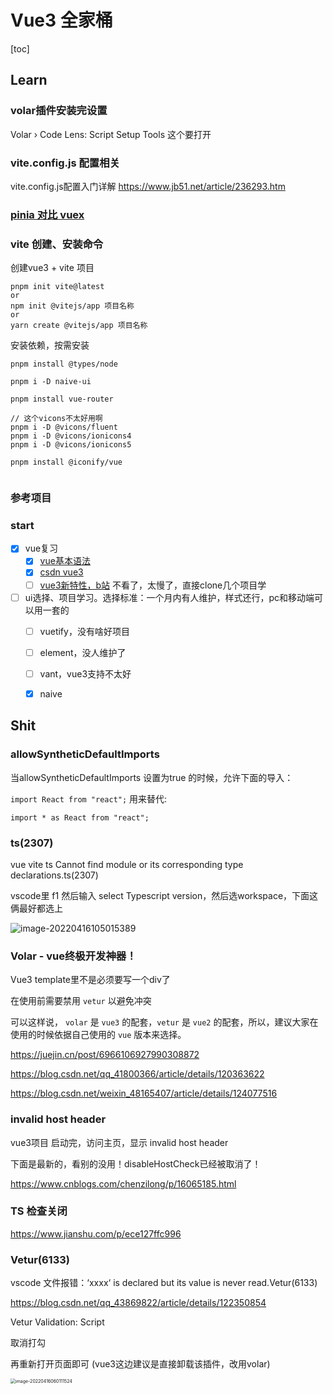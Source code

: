 # Vue3 全家桶

[toc]

## Learn



### volar插件安装完设置

Volar › Code Lens: Script Setup Tools  这个要打开



### vite.config.js 配置相关

vite.config.js配置入门详解 https://www.jb51.net/article/236293.htm



### [pinia 对比 vuex ](https://blog.csdn.net/duninet/article/details/118945362)



### vite 创建、安装命令

创建vue3 + vite 项目

```
pnpm init vite@latest
or
npm init @vitejs/app 项目名称
or
yarn create @vitejs/app 项目名称
```

安装依赖，按需安装

```
pnpm install @types/node

pnpm i -D naive-ui

pnpm install vue-router

// 这个vicons不太好用啊
pnpm i -D @vicons/fluent
pnpm i -D @vicons/ionicons4
pnpm i -D @vicons/ionicons5

pnpm install @iconify/vue


```









### 参考项目

### start

- [x] vue复习
  - [x] [vue基本语法](https://www.runoob.com/vue3/vue3-tutorial.html)
  - [x] [csdn vue3](https://blog.csdn.net/qq1195566313/article/details/122768533?ops_request_misc=%257B%2522request%255Fid%2522%253A%2522165006722516780269878741%2522%252C%2522scm%2522%253A%252220140713.130102334.pc%255Fall.%2522%257D&request_id=165006722516780269878741&biz_id=0&utm_medium=distribute.pc_search_result.none-task-blog-2~all~first_rank_ecpm_v1~rank_v31_ecpm-1-122768533.142^v9^pc_search_result_cache,157^v4^control&utm_term=%E5%B0%8F%E6%BB%A1&spm=1018.2226.3001.4187)
  - [ ] [vue3新特性，b站](https://www.bilibili.com/video/BV1dS4y1y7vd?p=7&spm_id_from=333.1007.top_right_bar_window_history.content.click) 不看了，太慢了，直接clone几个项目学
- [ ] ui选择、项目学习。选择标准：一个月内有人维护，样式还行，pc和移动端可以用一套的
  - [ ] vuetify，没有啥好项目
  - [ ] element，没人维护了
  - [ ] vant，vue3支持不太好
  - [x] naive





## Shit





### allowSyntheticDefaultImports

当allowSyntheticDefaultImports 设置为true 的时候，允许下面的导入：

`import React from "react";`
 用来替代:

```
import * as React from "react";
```





### ts(2307)

vue vite ts Cannot find module   or its corresponding type declarations.ts(2307)

vscode里 f1 然后输入 select Typescript version，然后选workspace，下面这俩最好都选上

![image-20220416105015389](https://gitee.com/vacrain/typora_img/raw/master/assets/imgs/2021/2022-04-16_10-50-15_image-20220416105015389.png)





### Volar - vue终极开发神器！ 

Vue3 template里不是必须要写一个div了

在使用前需要禁用 `vetur` 以避免冲突

可以这样说， `volar` 是 `vue3` 的配套，`vetur` 是 `vue2` 的配套，所以，建议大家在使用的时候依据自己使用的 `vue` 版本来选择。

https://juejin.cn/post/6966106927990308872

https://blog.csdn.net/qq_41800366/article/details/120363622

https://blog.csdn.net/weixin_48165407/article/details/124077516



### invalid host header

vue3项目 启动完，访问主页，显示 invalid host header

下面是最新的，看别的没用！disableHostCheck已经被取消了！

https://www.cnblogs.com/chenzilong/p/16065185.html



### TS 检查关闭

https://www.jianshu.com/p/ece127ffc996

### Vetur(6133)

vscode 文件报错：‘xxxx‘ is declared but its value is never read.Vetur(6133)

https://blog.csdn.net/qq_43869822/article/details/122350854

Vetur Validation: Script

取消打勾

再重新打开页面即可 (vue3这边建议是直接卸载该插件，改用volar)

<img src="https://gitee.com/vacrain/typora_img/raw/master/assets/imgs/2021/2022-04-16_14-24-54_2022-04-16_06-01-11_image-20220416060111524.png" alt="image-20220416060111524" style="zoom:50%;" />

